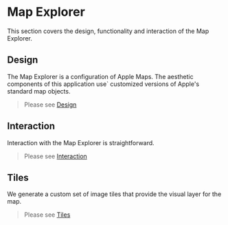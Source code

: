 # Map Explorer

This section covers the design, functionality and interaction of the Map Explorer.

## Design
The Map Explorer is a configuration of Apple Maps. The aesthetic components of this application use` customized versions of Apple's standard map objects.

> Please see [Design](design.md)

## Interaction
Interaction with the Map Explorer is straightforward.

> Please see [Interaction](interaction.md)

## Tiles
We generate a custom set of image tiles that provide the visual layer for the map.

> Please see [Tiles](tiles.md)


